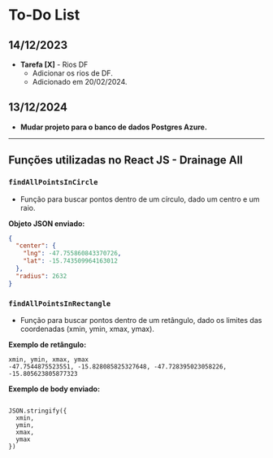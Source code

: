# To-Do List

## 14/12/2023
- **Tarefa [X]** - Rios DF
  - Adicionar os rios de DF.
  - Adicionado em 20/02/2024.

## 13/12/2024
- **Mudar projeto para o banco de dados Postgres Azure.**

---

## Funções utilizadas no React JS - Drainage All

### `findAllPointsInCircle`
- Função para buscar pontos dentro de um círculo, dado um centro e um raio.

**Objeto JSON enviado:**
```json
{
  "center": {
    "lng": -47.755860843370726,
    "lat": -15.743509964163012
  },
  "radius": 2632
}
```

### `findAllPointsInRectangle`
- Função para buscar pontos dentro de um retângulo, dado os limites das coordenadas (xmin, ymin, xmax, ymax).

**Exemplo de retângulo:**
```
xmin, ymin, xmax, ymax
-47.7544875523551, -15.828085825327648, -47.728395023058226, -15.805623805877323

```
**Exemplo de body enviado:**

```body: 

JSON.stringify({
  xmin,
  ymin,
  xmax,
  ymax
})

```




